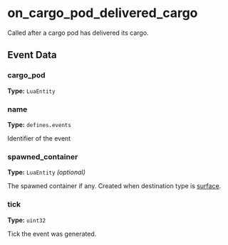# on_cargo_pod_delivered_cargo

Called after a cargo pod has delivered its cargo.

## Event Data

### cargo_pod

**Type:** `LuaEntity`

### name

**Type:** `defines.events`

Identifier of the event

### spawned_container

**Type:** `LuaEntity` *(optional)*

The spawned container if any. Created when destination type is [surface](runtime:defines.cargo_destination.surface).

### tick

**Type:** `uint32`

Tick the event was generated.

